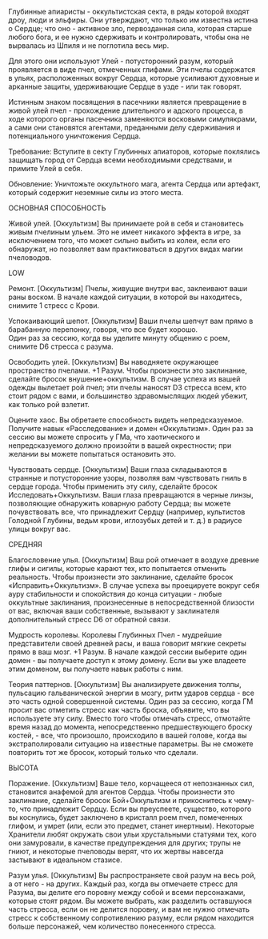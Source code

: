 Глубинные апиаристы - оккультистская секта, в ряды которой входят дроу, люди и эльфиры. Они утверждают, что только им известна истина о Сердце; что оно - активное зло, первозданная сила, которая старше любого бога, и ее нужно сдерживать и контролировать, чтобы она не вырвалась из Шпиля и не поглотила весь мир.

Для этого они используют Улей - потусторонний разум, который проявляется в виде пчел, отмеченных глифами. Эти пчелы содержатся в ульях, расположенных вокруг Сердца, которые усиливают духовные и арканные защиты, удерживающие Сердце в узде - или так говорят.

Истинным знаком посвящения в пасечники является превращение в живой улей пчел - прохождение длительного и адского процесса, в ходе которого органы пасечника заменяются восковыми симулякрами, а сами они становятся агентами, преданными делу сдерживания и потенциального уничтожения Сердца.  
  
Требование: Вступите в секту Глубинных апиаторов, которые поклялись защищать город от Сердца всеми необходимыми средствами, и примите Улей в себя.

Обновление: Уничтожьте оккультного мага, агента Сердца или артефакт, который содержит неземные силы из этого места.  
  
ОСНОВНАЯ СПОСОБНОСТЬ

Живой улей. [Оккультизм] Вы принимаете рой в себя и становитесь живым пчелиным ульем. Это не имеет никакого эффекта в игре, за исключением того, что может сильно выбить из колеи, если его обнаружат, но позволяет вам практиковаться в других видах магии пчеловодов.  
  
LOW

Ремонт. [Оккультизм] Пчелы, живущие внутри вас, заклеивают ваши раны воском. В начале каждой ситуации, в которой вы находитесь, снимите 1 стресс с Крови.  
  
Успокаивающий шепот. [Оккультизм] Ваши пчелы шепчут вам прямо в барабанную перепонку, говоря, что все будет хорошо.  
Один раз за сессию, когда вы уделите минуту общению с роем, снимите D6 стресса с разума.  
  
Освободить улей. [Оккультизм] Вы наводняете окружающее пространство пчелами. +1 Разум. Чтобы произнести это заклинание, сделайте бросок внушение+оккультизм. В случае успеха из вашей одежды вылетает рой пчел; эти пчелы наносят D3 стресса всем, кто стоит рядом с вами, и большинство здравомыслящих людей убежит, как только рой взлетит.  
  
Оцените хаос. Вы обретаете способность видеть непредсказуемое. Получите навык «Расследование» и домен «Оккультизм». Один раз за сессию вы можете спросить у ГМа, что хаотического и непредсказуемого должно произойти в вашей окрестности; при желании вы можете попытаться остановить это.  
  
Чувствовать сердце. [Оккультизм] Ваши глаза складываются в странные и потусторонние узоры, позволяя вам чувствовать гниль в сердце города. Чтобы применить эту силу, сделайте бросок Исследовать+Оккультизм. Ваши глаза превращаются в черные линзы, позволяющие обнаружить коварную работу Сердца; вы можете почувствовать все, что принадлежит Сердцу (например, культистов Голодной Глубины, ведьм крови, иглозубых детей и т. д.) в радиусе улицы вокруг вас.  
  
СРЕДНЯЯ

Благословение улья. [Оккультизм] Ваш рой отмечает в воздухе древние глифы и сигилы, которые карают тех, кто попытается отменить реальность. Чтобы произнести это заклинание, сделайте бросок «Исправить+Оккультизм». В случае успеха вы проецируете вокруг себя ауру стабильности и спокойствия до конца ситуации - любые оккультные заклинания, произнесенные в непосредственной близости от вас, включая ваши собственные, вызывают у заклинателя дополнительный стресс D6 от обратной связи.  
  
Мудрость королевы. Королевы Глубинных Пчел - мудрейшие представители своей древней расы, и ваша говорит мягкие секреты прямо в ваш мозг. +1 Разум. В начале каждой сессии выберите один домен - вы получаете доступ к этому домену. Если вы уже владеете этим доменом, вы получаете навык работы с ним.  
  
Теория паттернов. [Оккультизм] Вы анализируете движения толпы, пульсацию гальванической энергии в мозгу, ритм ударов сердца - все это часть одной совершенной системы. Один раз за сессию, когда ГМ просит вас отметить стресс как часть броска, объявите, что вы используете эту силу. Вместо того чтобы отмечать стресс, отмотайте время назад до момента, непосредственно предшествующего броску костей, - все, что произошло, происходило в вашей голове, когда вы экстраполировали ситуацию на известные параметры. Вы не сможете повторить тот же бросок, который только что сделали.  
  
ВЫСОТА

Поражение. [Оккультизм] Ваше тело, корчащееся от непознанных сил, становится анафемой для агентов Сердца. Чтобы произнести это заклинание, сделайте бросок Бой+Оккультизм и прикоснитесь к чему-то, что принадлежит Сердцу. Если вы преуспеете, существо, которого вы коснулись, будет заключено в кристалл роем пчел, помеченных глифом, и умрет (или, если это предмет, станет инертным). Некоторые Хранители любят окружать свои ульи хрустальными статуями тех, кого они замуровали, в качестве предупреждения для других; трупы не гниют, и некоторые пчеловоды верят, что их жертвы навсегда застывают в идеальном стазисе.  
  
Разум улья. [Оккультизм] Вы распространяете свой разум на весь рой, а от него - на других. Каждый раз, когда вы отмечаете стресс для Разума, вы делите его поровну между собой и всеми персонажами, которые стоят рядом. Вы можете выбрать, как разделить оставшуюся часть стресса, если он не делится поровну, и вам не нужно отмечать стресс к собственному сопротивлению разуму, если рядом находится больше персонажей, чем количество понесенного стресса.